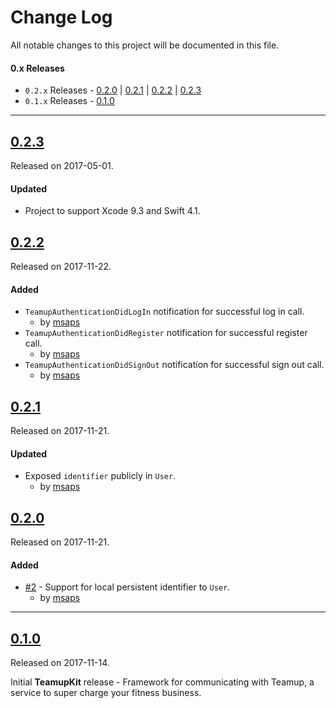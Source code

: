 # Change Log
All notable changes to this project will be documented in this file.

#### 0.x Releases
- `0.2.x` Releases - [0.2.0](#020) | [0.2.1](#021) | [0.2.2](#022) | [0.2.3](#023)
- `0.1.x` Releases - [0.1.0](#010)

---

## [0.2.3](https://github.com/amrap-labs/TeamupKit/releases/tag/0.2.3)
Released on 2017-05-01.

#### Updated
- Project to support Xcode 9.3 and Swift 4.1.

## [0.2.2](https://github.com/amrap-labs/TeamupKit/releases/tag/0.2.2)
Released on 2017-11-22.

#### Added
- `TeamupAuthenticationDidLogIn` notification for successful log in call.
     - by [msaps](https://github.com/msaps)
- `TeamupAuthenticationDidRegister` notification for successful register call.
     - by [msaps](https://github.com/msaps)
- `TeamupAuthenticationDidSignOut` notification for successful sign out call.
     - by [msaps](https://github.com/msaps)

## [0.2.1](https://github.com/amrap-labs/TeamupKit/releases/tag/0.2.1)
Released on 2017-11-21.

#### Updated
- Exposed `identifier` publicly in `User`.
     - by [msaps](https://github.com/msaps)

## [0.2.0](https://github.com/amrap-labs/TeamupKit/releases/tag/0.2.0)
Released on 2017-11-21.

#### Added
- [#2](https://github.com/amrap-labs/TeamupKit/pull/2) - Support for local persistent identifier to `User`.
     - by [msaps](https://github.com/msaps)

---

## [0.1.0](https://github.com/amrap-labs/TeamupKit/releases/tag/0.1.0)
Released on 2017-11-14.

Initial **TeamupKit** release - Framework for communicating with Teamup, a service to super charge your fitness business.
